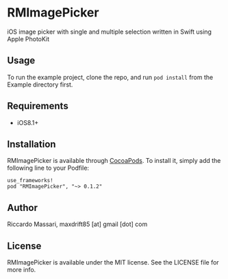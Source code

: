 # RMImagePicker
iOS image picker with single and multiple selection written in Swift using Apple PhotoKit

## Usage

To run the example project, clone the repo, and run `pod install` from the Example directory first.

## Requirements
   - iOS8.1+

## Installation

RMImagePicker is available through [CocoaPods](http://cocoapods.org). To install
it, simply add the following line to your Podfile:

```
use_frameworks!
pod "RMImagePicker", "~> 0.1.2"
```

## Author

Riccardo Massari, maxdrift85 [at] gmail [dot] com

## License

RMImagePicker is available under the MIT license. See the LICENSE file for more info.
